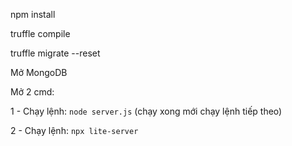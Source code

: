 npm install

truffle compile

truffle migrate --reset

Mở MongoDB

Mở 2 cmd:

1 - Chạy lệnh: ```node server.js``` (chạy xong mới chạy lệnh tiếp theo)

2 - Chạy lệnh: ```npx lite-server```

